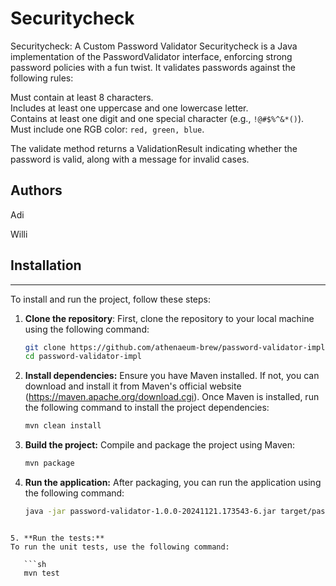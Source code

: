 # Securitycheck

Securitycheck: A Custom Password Validator
Securitycheck is a Java implementation of the PasswordValidator interface, enforcing strong password policies with a fun twist. It validates passwords against the following rules:

Must contain at least 8 characters.
<br>
Includes at least one uppercase and one lowercase letter.
<br>
Contains at least one digit and one special character (e.g., ```!@#$%^&*()```).
<br>
Must include one RGB color: ```red, green, blue```.

The validate method returns a ValidationResult indicating whether the password is valid, along with a message for invalid cases.

## Authors

Adi

Willi

## Installation

---

To install and run the project, follow these steps:

1. **Clone the repository**:
   First, clone the repository to your local machine using the following command:

   ```sh
   git clone https://github.com/athenaeum-brew/password-validator-impl.git
   cd password-validator-impl
   ```

2. **Install dependencies:**
   Ensure you have Maven installed. If not, you can download and install it from Maven's official website (<https://maven.apache.org/download.cgi>). Once Maven is installed, run the following command to install the project dependencies:

    ```sh
    mvn clean install
    ```

3. **Build the project:**
Compile and package the project using Maven:

    ```sh
    mvn package
    ```

4. **Run the application:**
After packaging, you can run the application using the following command:

   ```sh
   java -jar password-validator-1.0.0-20241121.173543-6.jar target/password_validator-1.0-SNAPSHOT.jar
```

5. **Run the tests:**
To run the unit tests, use the following command:

   ```sh
   mvn test
   ```
